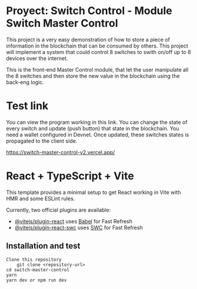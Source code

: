 # Proyect: Switch Control - Module Switch Master Control

This project is a very easy demonstration of how to store a piece of information in the blockchain that can be consumed by others. This project will implement a system that could control 8 switches to swith on/off up to 8 devices over the internet.

This is the front-end Master Control module, that let the user manipulate all the 8 switches and then store the new value in the blockchain using the back-eng logic.

# Test link

You can view the program working in this link. You can change the state of every switch and update (push button) that state in the blockchain. You need a wallet configured in Devnet. Once updated, these switches states is propagated to the client side.

https://switch-master-control-v2.vercel.app/

# React + TypeScript + Vite

This template provides a minimal setup to get React working in Vite with HMR and some ESLint rules.

Currently, two official plugins are available:

- [@vitejs/plugin-react](https://github.com/vitejs/vite-plugin-react/blob/main/packages/plugin-react/README.md) uses [Babel](https://babeljs.io/) for Fast Refresh
- [@vitejs/plugin-react-swc](https://github.com/vitejs/vite-plugin-react-swc) uses [SWC](https://swc.rs/) for Fast Refresh

## Installation and test

    Clone this repository
        git clone <repository-url>
    cd switch-master-control
    yarn
    yarn dev or npm run dev
